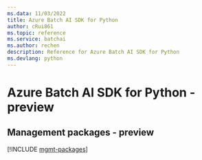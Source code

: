 ```yaml
---
ms.data: 11/03/2022
title: Azure Batch AI SDK for Python
author: cRui861
ms.topic: reference
ms.service: batchai
ms.author: rechen
description: Reference for Azure Batch AI SDK for Python
ms.devlang: python
---
```

# Azure Batch AI SDK for Python - preview

## Management packages - preview
[!INCLUDE [mgmt-packages](batch-ai-mgmt-index.md)]